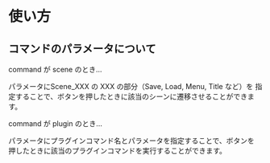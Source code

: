 使い方
======

コマンドのパラメータについて
----------------------------

command が scene のとき…

パラメータにScene_XXX の XXX の部分（Save, Load, Menu, Title など）を
指定することで、ボタンを押したときに該当のシーンに遷移させることができます。


command が plugin のとき…

パラメータにプラグインコマンド名とパラメータを指定することで、ボタンを
押したときに該当のプラグインコマンドを実行することができます。
